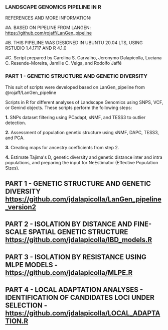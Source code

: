 ### LANDSCAPE GENOMICS PIPELINE IN R ###
 
REFERENCES AND MORE INFORMATION:

#A. BASED ON PIPELINE FROM LANGEN: https://github.com/rojaff/LanGen_pipeline
 
#B. THIS PIPELINE WAS DESIGNED IN UBUNTU 20.04 LTS, USING RSTUDIO 1.4.1717 AND R 4.1.0

#C. Script prepared by Carolina S. Carvalho, Jeronymo Dalapicolla, Luciana C. Resende-Moreira, Jamille C. Veiga, and Rodolfo Jaffé



### PART 1 - GENETIC STRUCTURE AND GENETIC DIVERSITY ###

This suit of scripts were developed based on LanGen_pipeline from @rojaff/LanGen_pipeline

Scripts in R for different analyses of Landscape Genomics using SNPS, VCF, or Genind objects. These scripts perform the following steps:

<b>1.</b> SNPs dataset filtering using PCadapt, sNMF, and TESS3 to outlier detection.

<b>2.</b> Assessment of population genetic structure using sNMF, DAPC, TESS3, and PCA.

<b>3.</b> Creating maps for ancestry coefficients from step 2.

<b>4.</b> Estimate Tajima's D, genetic diversity and genetic distance inter and intra populations, and preparing the input for NeEstimator (Effective Population Sizes).

## PART 1 - GENETIC STRUCTURE AND GENETIC DIVERSITY https://github.com/jdalapicolla/LanGen_pipeline_version2
## PART 2 - ISOLATION BY DISTANCE AND FINE-SCALE SPATIAL GENETIC STRUCTURE https://github.com/jdalapicolla/IBD_models.R
## PART 3 - ISOLATION BY RESISTANCE USING MLPE MODELS - https://github.com/jdalapicolla/MLPE.R
## PART 4 - LOCAL ADAPTATION ANALYSES - IDENTIFICATION OF CANDIDATES LOCI UNDER SELECTION - https://github.com/jdalapicolla/LOCAL_ADAPTATION.R
    
